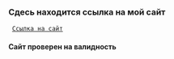 ### Сдесь находится ссылка на мой сайт #
<code> [Ссылка на сайт](https://genagggg.github.io/site/)
</code>

#### Сайт проверен на валидность #